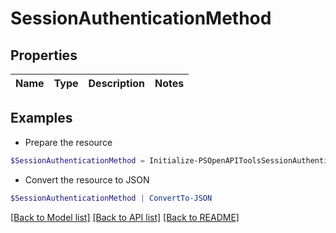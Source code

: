 # SessionAuthenticationMethod
## Properties

Name | Type | Description | Notes
------------ | ------------- | ------------- | -------------

## Examples

- Prepare the resource
```powershell
$SessionAuthenticationMethod = Initialize-PSOpenAPIToolsSessionAuthenticationMethod 
```

- Convert the resource to JSON
```powershell
$SessionAuthenticationMethod | ConvertTo-JSON
```

[[Back to Model list]](../README.md#documentation-for-models) [[Back to API list]](../README.md#documentation-for-api-endpoints) [[Back to README]](../README.md)

